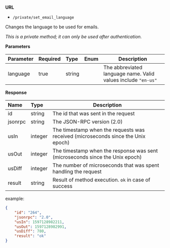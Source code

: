 **URL** 

- `/private/set_email_language`

Changes the language to be used for emails.



*This is a private method; it can only be used after authentication.*

**Parameters** 

| Parameter | Required | Type   | Enum | Description                                                  |
| :-------- | :------- | :----- | ---- | ------------------------------------------------------------ |
| language  | true     | string |      | The abbreviated language name. Valid values include `"en-us"` |



**Response**

| **Name** | **Type** | **Description**                                     |
| :------- | :------- | --------------------------------------------------- |
| id       | string   | The id that was sent in the request                 |
| jsonrpc  | string   | The JSON-RPC version (2.0)                          |
| usIn     | integer  | The timestamp when the requests was received (microseconds since the Unix epoch)                                           |
| usOut    | integer  | The timestamp when the response was sent (microseconds since the Unix epoch)                                          |
| usDiff   | integer  | The number of microseconds that was spent handling the request                                                |
| result   | string   | Result of method execution. `ok` in case of success |

example:

```json
{
	"id": "264",
	"jsonrpc": "2.0",
	"usIn": 1597128982211,
	"usOut": 1597128982991,
	"usDiff": 780,
	"result": "ok"
}
```

